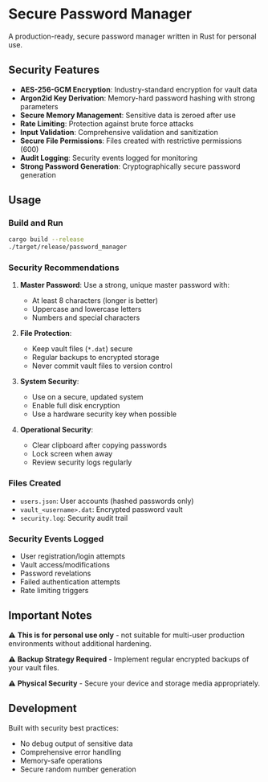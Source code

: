 # Secure Password Manager

A production-ready, secure password manager written in Rust for personal use.

## Security Features

- **AES-256-GCM Encryption**: Industry-standard encryption for vault data
- **Argon2id Key Derivation**: Memory-hard password hashing with strong parameters
- **Secure Memory Management**: Sensitive data is zeroed after use
- **Rate Limiting**: Protection against brute force attacks
- **Input Validation**: Comprehensive validation and sanitization
- **Secure File Permissions**: Files created with restrictive permissions (600)
- **Audit Logging**: Security events logged for monitoring
- **Strong Password Generation**: Cryptographically secure password generation

## Usage

### Build and Run
```bash
cargo build --release
./target/release/password_manager
```

### Security Recommendations

1. **Master Password**: Use a strong, unique master password with:
   - At least 8 characters (longer is better)
   - Uppercase and lowercase letters
   - Numbers and special characters

2. **File Protection**: 
   - Keep vault files (`*.dat`) secure
   - Regular backups to encrypted storage
   - Never commit vault files to version control

3. **System Security**:
   - Use on a secure, updated system
   - Enable full disk encryption
   - Use a hardware security key when possible

4. **Operational Security**:
   - Clear clipboard after copying passwords
   - Lock screen when away
   - Review security logs regularly

### Files Created

- `users.json`: User accounts (hashed passwords only)
- `vault_<username>.dat`: Encrypted password vault
- `security.log`: Security audit trail

### Security Events Logged

- User registration/login attempts
- Vault access/modifications
- Password revelations
- Failed authentication attempts
- Rate limiting triggers

## Important Notes

⚠️ **This is for personal use only** - not suitable for multi-user production environments without additional hardening.

⚠️ **Backup Strategy Required** - Implement regular encrypted backups of your vault files.

⚠️ **Physical Security** - Secure your device and storage media appropriately.

## Development

Built with security best practices:
- No debug output of sensitive data
- Comprehensive error handling
- Memory-safe operations
- Secure random number generation
